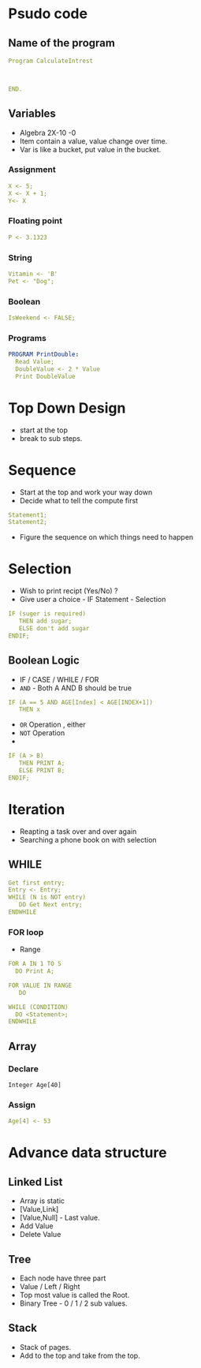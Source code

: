 # Psudo code

## Name of the program

```yaml
Program CalculateIntrest



END.
```

## Variables
- Algebra 2X-10 -0
- Item contain a value, value change over time.
- Var is like a bucket, put value in the bucket.
### Assignment
```yaml
X <- 5;
X <- X + 1;
Y<- X
```
### Floating point
```yaml
P <- 3.1323
```
### String
```yaml
Vitamin <- 'B'
Pet <- "Dog";
```
### Boolean
```yaml
IsWeekend <- FALSE;
```

### Programs
```yaml
PROGRAM PrintDouble:
  Read Value;
  DoubleValue <- 2 * Value
  Print DoubleValue
```

# Top Down Design
- start at the top
- break to sub steps.

# Sequence
- Start at the top and work your way down
- Decide what to tell the compute first
```yaml
Statement1;
Statement2;
```
- Figure the sequence on which things need to happen

# Selection
- Wish to print recipt (Yes/No) ?
- Give user a choice - IF Statement - Selection
```yaml
IF (suger is required) 
   THEN add sugar;
   ELSE don't add sugar
ENDIF;
```

## Boolean Logic
- IF / CASE / WHILE / FOR 
- `AND` - Both A AND B should be true
```yaml
IF (A == 5 AND AGE[Index] < AGE[INDEX+1])
   THEN x
```
- `OR` Operation , either
- `NOT` Operation
- 

```yaml
IF (A > B) 
   THEN PRINT A;
   ELSE PRINT B;
ENDIF;
```

# Iteration
- Reapting a task over and over again
- Searching a phone book on with selection

## WHILE
```yaml
Get first entry;
Entry <- Entry;
WHILE (N is NOT entry)
   DO Get Next entry;
ENDWHILE
```
### FOR loop
- Range
```yaml
FOR A IN 1 TO 5
  DO Print A;    
```
```yaml
FOR VALUE IN RANGE
   DO
```



```yaml
WHILE (CONDITION)
  DO <Statement>;
ENDWHILE
```

## Array
### Declare
```
Integer Age[40]
```
### Assign
```yaml
Age[4] <- 53
```


# Advance data structure

## Linked List
- Array is static
- [Value,Link]
- [Value,Null] - Last value.
- Add Value
- Delete Value

## Tree
- Each node have three part
- Value / Left / Right
- Top most value is called the Root.
- Binary Tree - 0 / 1 / 2 sub values.

## Stack 
- Stack of pages.
- Add to the top and take from the top.

